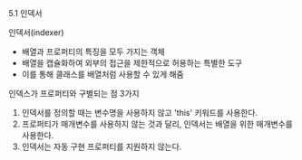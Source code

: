 5.1 인덱서

인덱서(indexer)
- 배열과 프로퍼티의 특징을 모두 가지는 객체
- 배열을 캡슐화하여 외부의 접근을 제한적으로 허용하는 특별한 도구
- 이를 통해 클래스를 배열처럼 사용할 수 있게 해줌

인덱스가 프로퍼티와 구별되는 점 3가지
1. 인덱서를 정의할 때는 변수명을 사용하지 않고 'this' 키워드를 사용한다.
2. 프로퍼티가 매개변수를 사용하지 않는 것과 달리, 인덱서는 배열을 위한 매개변수를 사용한다.
3. 인덱서는 자동 구현 프로퍼티를 지원하지 않는다.

